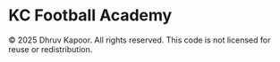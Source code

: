 # KC Football Academy
© 2025 Dhruv Kapoor. All rights reserved.
This code is not licensed for reuse or redistribution.
